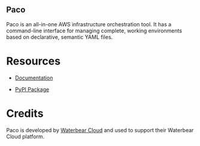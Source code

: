## Paco

Paco is an all-in-one AWS infrastructure orchestration tool.
It has a command-line interface for managing complete, working environments based on declarative,
semantic YAML files.

# Resources

 - [Documentation](https://aim.waterbear.cloud)

 - [PyPI Package](https://pypi.org/project/paco/)

# Credits

Paco is developed by [Waterbear Cloud](https://waterbear.cloud) and used to support their Waterbear Cloud platform.
